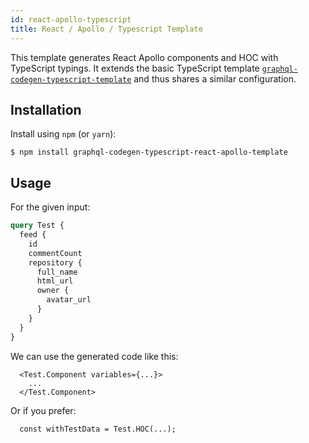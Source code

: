 ```yaml
---
id: react-apollo-typescript
title: React / Apollo / Typescript Template
---
```


This template generates React Apollo components and HOC with TypeScript typings. It extends the basic TypeScript template [`graphql-codegen-typescript-template`](typescript-typings) and thus shares a similar configuration.

## Installation

Install using `npm` (or `yarn`):

    $ npm install graphql-codegen-typescript-react-apollo-template


## Usage

For the given input:

```graphql
query Test {
  feed {
    id
    commentCount
    repository {
      full_name
      html_url
      owner {
        avatar_url
      }
    }
  }
}
```

We can use the generated code like this:

```tsx
  <Test.Component variables={...}>
    ...
  </Test.Component>
```

Or if you prefer:

```tsx
  const withTestData = Test.HOC(...);
```

